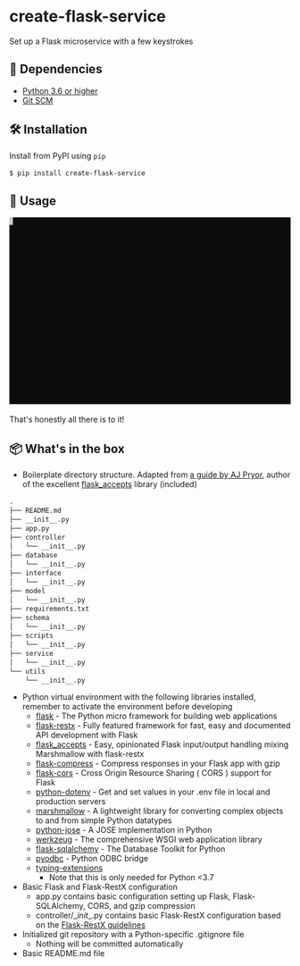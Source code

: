 # create-flask-service
Set up a Flask microservice with a few keystrokes

## 👶 Dependencies
* [Python 3.6 or higher](https://www.python.org/downloads/)
* [Git SCM](https://git-scm.com/downloads)

## 🛠️ Installation
Install from PyPI using `pip`
```bash
$ pip install create-flask-service
```

## 🚀 Usage
![Demo](https://github.com/amickael/create-flask-service/blob/master/animation.svg)

That's honestly all there is to it!

## 📦 What's in the box
* Boilerplate directory structure. Adapted from [a guide by AJ Pryor](http://alanpryorjr.com/2019-05-20-flask-api-example/), author of the excellent [flask_accepts](https://github.com/apryor6/flask_accepts) library (included)
```
.
├── README.md
├── __init__.py
├── app.py
├── controller
│   └── __init__.py
├── database
│   └── __init__.py
├── interface
│   └── __init__.py
├── model
│   └── __init__.py
├── requirements.txt
├── schema
│   └── __init__.py
├── scripts
│   └── __init__.py
├── service
│   └── __init__.py
└── utils
    └── __init__.py
```

* Python virtual environment with the following libraries installed, remember to activate the environment before developing
    * [flask](https://github.com/pallets/flask) - The Python micro framework for building web applications
    * [flask-restx](https://github.com/python-restx/flask-restx) - Fully featured framework for fast, easy and documented API development with Flask
    * [flask_accepts](https://github.com/apryor6/flask_accepts) - Easy, opinionated Flask input/output handling mixing Marshmallow with flask-restx
    * [flask-compress](https://github.com/colour-science/flask-compress) - Compress responses in your Flask app with gzip
    * [flask-cors](https://github.com/corydolphin/flask-cors) - Cross Origin Resource Sharing ( CORS ) support for Flask
    * [python-dotenv](https://github.com/theskumar/python-dotenv) - Get and set values in your .env file in local and production servers
    * [marshmallow](https://github.com/marshmallow-code/marshmallow) - A lightweight library for converting complex objects to and from simple Python datatypes
    * [python-jose](https://github.com/mpdavis/python-jose) - A JOSE implementation in Python
    * [werkzeug](https://github.com/pallets/werkzeug) - The comprehensive WSGI web application library
    * [flask-sqlalchemy](https://github.com/pallets/flask-sqlalchemy) - The Database Toolkit for Python
    * [pyodbc](https://github.com/mkleehammer/pyodbc) - Python ODBC bridge
    * [typing-extensions](https://github.com/python/typing/tree/master/typing_extensions)
      * Note that this is only needed for Python <3.7
* Basic Flask and Flask-RestX configuration
    * app.py contains basic configuration setting up Flask, Flask-SQLAlchemy, CORS, and gzip compression
    * controller/\__init__.py contains basic Flask-RestX configuration based on the [Flask-RestX guidelines](https://flask-restx.readthedocs.io/en/latest/scaling.html)
* Initialized git repository with a Python-specific .gitignore file
  * Nothing will be committed automatically
* Basic README.md file
